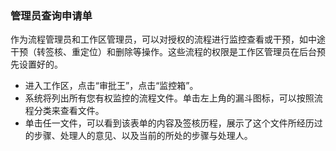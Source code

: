 ### 管理员查询申请单
作为流程管理员和工作区管理员，可以对授权的流程进行监控查看或干预，如中途干预（转签核、重定位）和删除等操作。这些流程的权限是工作区管理员在后台预先设置好的。

- 进入工作区，点击“审批王”，点击“监控箱”。
- 系统将列出所有您有权监控的流程文件。单击左上角的漏斗图标，可以按照流程分类来查看文件。
- 单击任一文件，可以看到该表单的内容及签核历程，展示了这个文件所经历过的步骤、处理人的意见、以及当前的所处的步骤与处理人。

